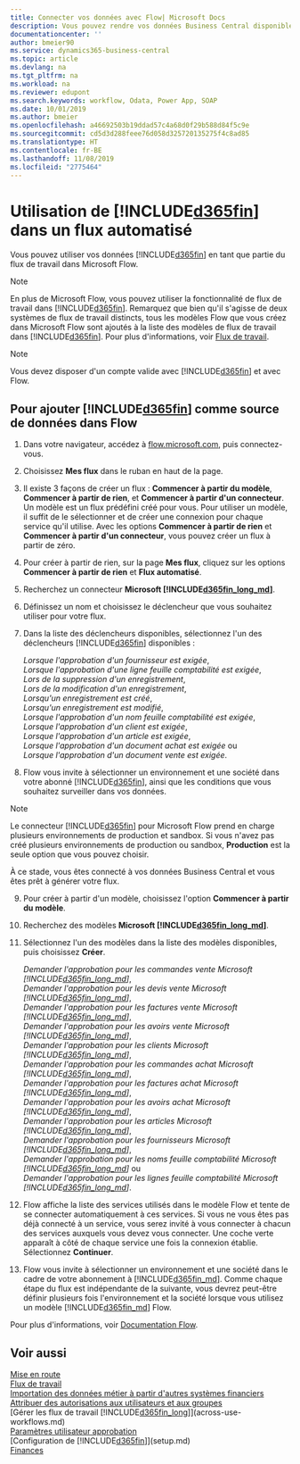 ```yaml
---
title: Connecter vos données avec Flow| Microsoft Docs
description: Vous pouvez rendre vos données Business Central disponibles sous forme de source de données et spécifier une URL OData de vos services Web pour générer un flux de travail automatisé.
documentationcenter: ''
author: bmeier90
ms.service: dynamics365-business-central
ms.topic: article
ms.devlang: na
ms.tgt_pltfrm: na
ms.workload: na
ms.reviewer: edupont
ms.search.keywords: workflow, Odata, Power App, SOAP
ms.date: 10/01/2019
ms.author: bmeier
ms.openlocfilehash: a46692503b19ddad57c4a68d0f29b588d84f5c9e
ms.sourcegitcommit: cd5d3d288feee76d058d325720135275f4c8ad85
ms.translationtype: HT
ms.contentlocale: fr-BE
ms.lasthandoff: 11/08/2019
ms.locfileid: "2775464"
---
```

# <a name="using-included365finincludesd365fin_mdmd-in-an-automated-workflow"></a>Utilisation de [!INCLUDE[d365fin](includes/d365fin_md.md)] dans un flux automatisé
Vous pouvez utiliser vos données [!INCLUDE[d365fin](includes/d365fin_md.md)] en tant que partie du flux de travail dans Microsoft Flow.

> [!NOTE]
> En plus de Microsoft Flow, vous pouvez utiliser la fonctionnalité de flux de travail dans [!INCLUDE[d365fin](includes/d365fin_md.md)]. Remarquez que bien qu'il s'agisse de deux systèmes de flux de travail distincts, tous les modèles Flow que vous créez dans Microsoft Flow sont ajoutés à la liste des modèles de flux de travail dans [!INCLUDE[d365fin](includes/d365fin_md.md)]. Pour plus d'informations, voir [Flux de travail](across-workflow.md).  

> [!NOTE]  
> Vous devez disposer d'un compte valide avec [!INCLUDE[d365fin](includes/d365fin_md.md)] et avec Flow.  

## <a name="to-add-included365finincludesd365fin_mdmd-as-a-data-source-in-flow"></a>Pour ajouter [!INCLUDE[d365fin](includes/d365fin_md.md)] comme source de données dans Flow
1. Dans votre navigateur, accédez à [flow.microsoft.com](https://flow.microsoft.com/en-us/), puis connectez-vous.
2. Choisissez **Mes flux** dans le ruban en haut de la page.
3. Il existe 3 façons de créer un flux : **Commencer à partir du modèle**, **Commencer à partir de rien**, et **Commencer à partir d'un connecteur**. Un modèle est un flux prédéfini créé pour vous. Pour utiliser un modèle, il suffit de le sélectionner et de créer une connexion pour chaque service qu'il utilise. Avec les options **Commencer à partir de rien** et **Commencer à partir d'un connecteur**, vous pouvez créer un flux à partir de zéro.
4. Pour créer à partir de rien, sur la page **Mes flux**, cliquez sur les options **Commencer à partir de rien** et **Flux automatisé**.
5. Recherchez un connecteur **Microsoft [!INCLUDE[d365fin_long_md](includes/d365fin_long_md.md)]**.
6. Définissez un nom et choisissez le déclencheur que vous souhaitez utiliser pour votre flux.
7. Dans la liste des déclencheurs disponibles, sélectionnez l'un des déclencheurs [!INCLUDE[d365fin](includes/d365fin_md.md)] disponibles :  
    
    *Lorsque l'approbation d'un fournisseur est exigée*,    
    *Lorsque l'approbation d'une ligne feuille comptabilité est exigée*,    
    *Lors de la suppression d'un enregistrement*,    
    *Lors de la modification d'un enregistrement*,    
    *Lorsqu'un enregistrement est créé*,    
    *Lorsqu'un enregistrement est modifié*,    
    *Lorsque l'approbation d'un nom feuille comptabilité est exigée*,   
    *Lorsque l'approbation d'un client est exigée*,   
    *Lorsque l'approbation d'un article est exigée*,    
    *Lorsque l'approbation d'un document achat est exigée* ou     
     *Lorsque l'approbation d'un document vente est exigée*.
     
8. Flow vous invite à sélectionner un environnement et une société dans votre abonné [!INCLUDE[d365fin](includes/d365fin_md.md)], ainsi que les conditions que vous souhaitez surveiller dans vos données.

> [!NOTE]  
>   Le connecteur [!INCLUDE[d365fin](includes/d365fin_md.md)] pour Microsoft Flow prend en charge plusieurs environnements de production et sandbox. Si vous n'avez pas créé plusieurs environnements de production ou sandbox, **Production** est la seule option que vous pouvez choisir. 

À ce stade, vous êtes connecté à vos données Business Central et vous êtes prêt à générer votre flux.

9. Pour créer à partir d'un modèle, choisissez l'option **Commencer à partir du modèle**.
10. Recherchez des modèles **Microsoft [!INCLUDE[d365fin_long_md](includes/d365fin_long_md.md)]**.
11. Sélectionnez l'un des modèles dans la liste des modèles disponibles, puis choisissez **Créer**.  

    *Demander l'approbation pour les commandes vente Microsoft [!INCLUDE[d365fin_long_md](includes/d365fin_long_md.md)]*,  
    *Demander l'approbation pour les devis vente Microsoft [!INCLUDE[d365fin_long_md](includes/d365fin_long_md.md)]*,  
    *Demander l'approbation pour les factures vente Microsoft [!INCLUDE[d365fin_long_md](includes/d365fin_long_md.md)]*,  
    *Demander l'approbation pour les avoirs vente Microsoft [!INCLUDE[d365fin_long_md](includes/d365fin_long_md.md)]*,  
    *Demander l'approbation pour les clients Microsoft [!INCLUDE[d365fin_long_md](includes/d365fin_long_md.md)]*,  
    *Demander l'approbation pour les commandes achat Microsoft [!INCLUDE[d365fin_long_md](includes/d365fin_long_md.md)]*,  
    *Demander l'approbation pour les factures achat Microsoft [!INCLUDE[d365fin_long_md](includes/d365fin_long_md.md)]*,  
    *Demander l'approbation pour les avoirs achat Microsoft [!INCLUDE[d365fin_long_md](includes/d365fin_long_md.md)]*,  
    *Demander l'approbation pour les articles Microsoft [!INCLUDE[d365fin_long_md](includes/d365fin_long_md.md)]*,  
    *Demander l'approbation pour les fournisseurs Microsoft [!INCLUDE[d365fin_long_md](includes/d365fin_long_md.md)]*,  
    *Demander l'approbation pour les noms feuille comptabilité Microsoft [!INCLUDE[d365fin_long_md](includes/d365fin_long_md.md)]* ou    
    *Demander l'approbation pour les lignes feuille comptabilité Microsoft [!INCLUDE[d365fin_long_md](includes/d365fin_long_md.md)]*.  
12. Flow affiche la liste des services utilisés dans le modèle Flow et tente de se connecter automatiquement à ces services. Si vous ne vous êtes pas déjà connecté à un service, vous serez invité à vous connecter à chacun des services auxquels vous devez vous connecter. Une coche verte apparaît à côté de chaque service une fois la connexion établie. Sélectionnez **Continuer**.
13. Flow vous invite à sélectionner un environnement et une société dans le cadre de votre abonnement à [!INCLUDE[d365fin_md](includes/d365fin_md.md)]. Comme chaque étape du flux est indépendante de la suivante, vous devrez peut-être définir plusieurs fois l'environnement et la société lorsque vous utilisez un modèle [!INCLUDE[d365fin_md](includes/d365fin_md.md)] Flow.

Pour plus d'informations, voir [Documentation Flow](/flow/getting-started).

## <a name="see-also"></a>Voir aussi
[Mise en route](product-get-started.md)  
[Flux de travail](across-workflow.md)  
[Importation des données métier à partir d'autres systèmes financiers](across-import-data-configuration-packages.md)  
[Attribuer des autorisations aux utilisateurs et aux groupes](ui-define-granular-permissions.md)   
[Gérer les flux de travail [!INCLUDE[d365fin_long](includes/d365fin_long_md.md)]](across-use-workflows.md)  
[Paramètres utilisateur approbation](across-how-to-set-up-approval-users.md)  
[Configuration de [!INCLUDE[d365fin](includes/d365fin_md.md)]](setup.md)  
[Finances](finance.md)  
